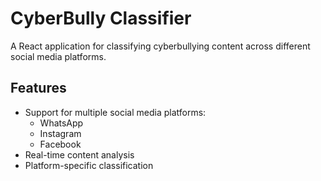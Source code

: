 # CyberBully Classifier

A React application for classifying cyberbullying content across different social media platforms.

## Features

-   Support for multiple social media platforms:
    -   WhatsApp
    -   Instagram
    -   Facebook
-   Real-time content analysis
-   Platform-specific classification
